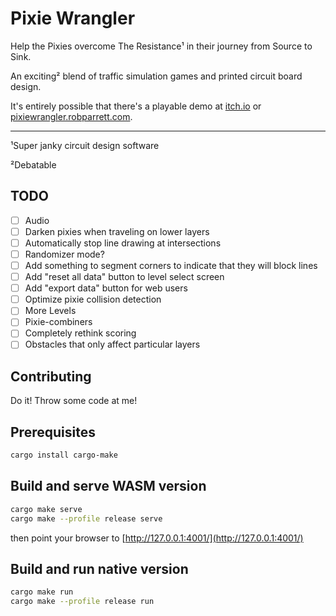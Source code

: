 # Pixie Wrangler

Help the Pixies overcome The Resistance¹ in their journey from Source to Sink.

An exciting² blend of traffic simulation games and printed circuit board design.

It's entirely possible that there's a playable demo at [itch.io](https://euclidean-whale.itch.io/pixie-wrangler) or [pixiewrangler.robparrett.com](https://pixiewrangler.robparrett.com).

---

¹Super janky circuit design software

²Debatable

## TODO

- [ ] Audio
- [ ] Darken pixies when traveling on lower layers
- [ ] Automatically stop line drawing at intersections
- [ ] Randomizer mode?
- [ ] Add something to segment corners to indicate that they will block lines
- [ ] Add "reset all data" button to level select screen
- [ ] Add "export data" button for web users
- [ ] Optimize pixie collision detection
- [ ] More Levels
- [ ] Pixie-combiners
- [ ] Completely rethink scoring
- [ ] Obstacles that only affect particular layers

## Contributing

Do it! Throw some code at me!

## Prerequisites

```bash
cargo install cargo-make
```

## Build and serve WASM version

```bash
cargo make serve
cargo make --profile release serve
```

then point your browser to [http://127.0.0.1:4001/](http://127.0.0.1:4001/)

## Build and run native version

```bash
cargo make run
cargo make --profile release run
```
